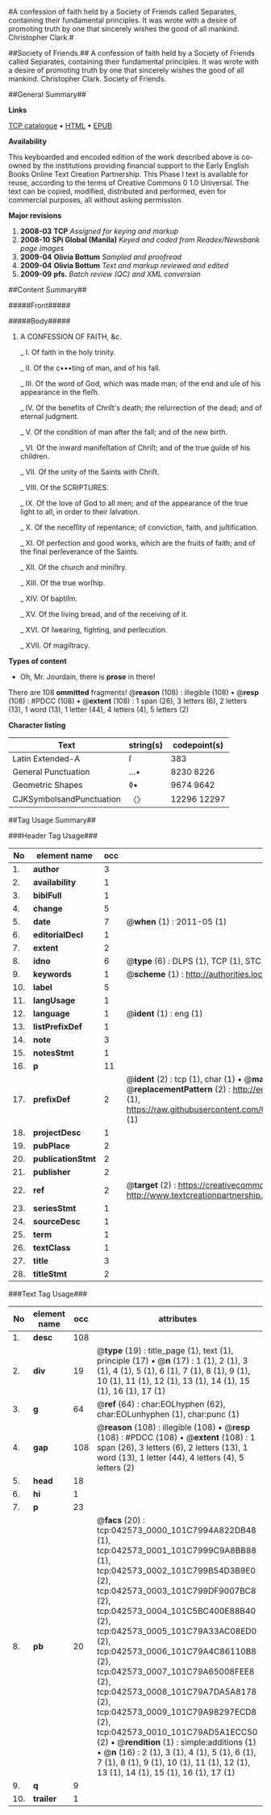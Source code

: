 #A confession of faith held by a Society of Friends called Separates, containing their fundamental principles. It was wrote with a desire of promoting truth by one that sincerely wishes the good of all mankind. Christopher Clark.#

##Society of Friends.##
A confession of faith held by a Society of Friends called Separates, containing their fundamental principles. It was wrote with a desire of promoting truth by one that sincerely wishes the good of all mankind. Christopher Clark.
Society of Friends.

##General Summary##

**Links**

[TCP catalogue](http://www.ota.ox.ac.uk/tcp/)  • 
[HTML](http://tei.it.ox.ac.uk/tcp/Texts-HTML/free/N32/N32328.html)  • 
[EPUB](http://tei.it.ox.ac.uk/tcp/Texts-EPUB/free/N32/N32328.epub)

**Availability**

This keyboarded and encoded edition of the
	       work described above is co-owned by the institutions
	       providing financial support to the Early English Books
	       Online Text Creation Partnership. This Phase I text is
	       available for reuse, according to the terms of Creative
	       Commons 0 1.0 Universal. The text can be copied,
	       modified, distributed and performed, even for
	       commercial purposes, all without asking permission.

**Major revisions**

1. __2008-03__ __TCP__ *Assigned for keying and markup*
1. __2008-10__ __SPi Global (Manila)__ *Keyed and coded from Readex/Newsbank page images*
1. __2009-04__ __Olivia Bottum__ *Sampled and proofread*
1. __2009-04__ __Olivia Bottum__ *Text and markup reviewed and edited*
1. __2009-09__ __pfs.__ *Batch review (QC) and XML conversion*

##Content Summary##

#####Front#####

#####Body#####

1. A CONFESSION OF FAITH, &c.

    _ I. Of faith in the holy trinity.

    _ II. Of the c•••ting of man, and of his fall.

    _ III. Of the word of God, which was made man; of the end and uſe of his appearance in the fleſh.

    _ IV. Of the benefits of Chriſt's death; the reſurrection of the dead; and of eternal judgment.

    _ V. Of the condition of man after the fall; and of the new birth.

    _ VI. Of the inward manifeſtation of Chriſt; and of the true guide of his children.

    _ VII. Of the unity of the Saints with Chriſt.

    _ VIII. Of the SCRIPTURES.

    _ IX. Of the love of God to all men; and of the appearance of the true light to all, in order to their ſalvation.

    _ X. Of the neceſſity of repentance; of conviction, faith, and juſtification.

    _ XI. Of perfection and good works, which are the fruits of faith; and of the final perſeverance of the Saints.

    _ XII. Of the church and miniſtry.

    _ XIII. Of the true worſhip.

    _ XIV. Of baptiſm.

    _ XV. Of the living bread, and of the receiving of it.

    _ XVI. Of ſwearing, fighting, and perſecution.

    _ XVII. Of magiſtracy.

**Types of content**

  * Oh, Mr. Jourdain, there is **prose** in there!

There are 108 **ommitted** fragments! 
 @__reason__ (108) : illegible (108)  •  @__resp__ (108) : #PDCC (108)  •  @__extent__ (108) : 1 span (26), 3 letters (6), 2 letters (13), 1 word (13), 1 letter (44), 4 letters (4), 5 letters (2)

**Character listing**


|Text|string(s)|codepoint(s)|
|---|---|---|
|Latin Extended-A|ſ|383|
|General Punctuation|…•|8230 8226|
|Geometric Shapes|◊▪|9674 9642|
|CJKSymbolsandPunctuation|〈〉|12296 12297|

##Tag Usage Summary##

###Header Tag Usage###

|No|element name|occ|attributes|
|---|---|---|---|
|1.|__author__|3||
|2.|__availability__|1||
|3.|__biblFull__|1||
|4.|__change__|5||
|5.|__date__|7| @__when__ (1) : 2011-05 (1)|
|6.|__editorialDecl__|1||
|7.|__extent__|2||
|8.|__idno__|6| @__type__ (6) : DLPS (1), TCP (1), STC (1), NOTIS (1), IMAGE-SET (1), EVANS-CITATION (1)|
|9.|__keywords__|1| @__scheme__ (1) : http://authorities.loc.gov/ (1)|
|10.|__label__|5||
|11.|__langUsage__|1||
|12.|__language__|1| @__ident__ (1) : eng (1)|
|13.|__listPrefixDef__|1||
|14.|__note__|3||
|15.|__notesStmt__|1||
|16.|__p__|11||
|17.|__prefixDef__|2| @__ident__ (2) : tcp (1), char (1)  •  @__matchPattern__ (2) : ([0-9\-]+):([0-9IVX]+) (1), (.+) (1)  •  @__replacementPattern__ (2) : http://eebo.chadwyck.com/downloadtiff?vid=$1&page=$2 (1), https://raw.githubusercontent.com/textcreationpartnership/Texts/master/tcpchars.xml#$1 (1)|
|18.|__projectDesc__|1||
|19.|__pubPlace__|2||
|20.|__publicationStmt__|2||
|21.|__publisher__|2||
|22.|__ref__|2| @__target__ (2) : https://creativecommons.org/publicdomain/zero/1.0/ (1), http://www.textcreationpartnership.org/docs/. (1)|
|23.|__seriesStmt__|1||
|24.|__sourceDesc__|1||
|25.|__term__|1||
|26.|__textClass__|1||
|27.|__title__|3||
|28.|__titleStmt__|2||


###Text Tag Usage###

|No|element name|occ|attributes|
|---|---|---|---|
|1.|__desc__|108||
|2.|__div__|19| @__type__ (19) : title_page (1), text (1), principle (17)  •  @__n__ (17) : 1 (1), 2 (1), 3 (1), 4 (1), 5 (1), 6 (1), 7 (1), 8 (1), 9 (1), 10 (1), 11 (1), 12 (1), 13 (1), 14 (1), 15 (1), 16 (1), 17 (1)|
|3.|__g__|64| @__ref__ (64) : char:EOLhyphen (62), char:EOLunhyphen (1), char:punc (1)|
|4.|__gap__|108| @__reason__ (108) : illegible (108)  •  @__resp__ (108) : #PDCC (108)  •  @__extent__ (108) : 1 span (26), 3 letters (6), 2 letters (13), 1 word (13), 1 letter (44), 4 letters (4), 5 letters (2)|
|5.|__head__|18||
|6.|__hi__|1||
|7.|__p__|23||
|8.|__pb__|20| @__facs__ (20) : tcp:042573_0000_101C7994A822DB48 (1), tcp:042573_0001_101C7999C9A8BB88 (1), tcp:042573_0002_101C799B54D3B9E0 (2), tcp:042573_0003_101C799DF9007BC8 (2), tcp:042573_0004_101C5BC400E88B40 (2), tcp:042573_0005_101C79A33AC08ED0 (2), tcp:042573_0006_101C79A4C86110B8 (2), tcp:042573_0007_101C79A65008FEE8 (2), tcp:042573_0008_101C79A7DA5A8178 (2), tcp:042573_0009_101C79A98297ECD8 (2), tcp:042573_0010_101C79AD5A1ECC50 (2)  •  @__rendition__ (1) : simple:additions (1)  •  @__n__ (16) : 2 (1), 3 (1), 4 (1), 5 (1), 6 (1), 7 (1), 8 (1), 9 (1), 10 (1), 11 (1), 12 (1), 13 (1), 14 (1), 15 (1), 16 (1), 17 (1)|
|9.|__q__|9||
|10.|__trailer__|1||
